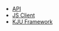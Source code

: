 <!-- _navbar.md -->

* [API](#KJU)
* [JS Client](https://github.com/kju-org/kju-client)
* [KJU Framework](https://github.com/kju-org/kju)